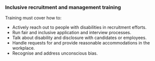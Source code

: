 ###  **Inclusive recruitment and management training**

Training must cover how to:

  * Actively reach out to people with disabilities in recruitment efforts. 
  * Run fair and inclusive application and interview processes. 
  * Talk about disability and disclosure with candidates or employees. 
  * Handle requests for and provide reasonable accommodations in the workplace. 
  * Recognise and address unconscious bias. 
